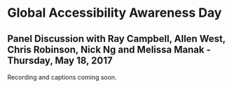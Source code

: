 # Global Accessibility Awareness Day
## Panel Discussion with Ray Campbell, Allen West, Chris Robinson, Nick Ng and Melissa Manak - Thursday, May 18, 2017
Recording and captions coming soon.

